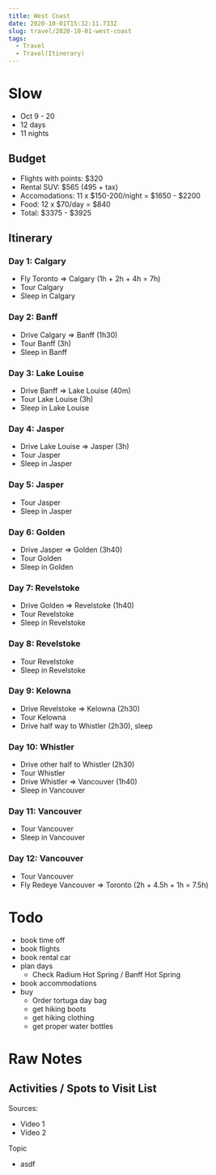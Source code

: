 ```yaml
---
title: West Coast
date: 2020-10-01T15:32:11.733Z
slug: travel/2020-10-01-west-coast
tags:
  - Travel
  - Travel(Itinerary)
---
```


# Slow

- Oct 9 - 20
- 12 days
- 11 nights

## Budget

- Flights with points: \$320
- Rental SUV: \$565 (495 + tax)
- Accomodations: 11 x $150-200/night = $1650 - \$2200
- Food: 12 x $70/day = $840
- Total: $3375 - $3925

## Itinerary

### Day 1: Calgary

- Fly Toronto => Calgary (1h + 2h + 4h = 7h)
- Tour Calgary
- Sleep in Calgary

### Day 2: Banff

- Drive Calgary => Banff (1h30)
- Tour Banff (3h)
- Sleep in Banff

### Day 3: Lake Louise

- Drive Banff => Lake Louise (40m)
- Tour Lake Louise (3h)
- Sleep in Lake Louise

### Day 4: Jasper

- Drive Lake Louise => Jasper (3h)
- Tour Jasper
- Sleep in Jasper

### Day 5: Jasper

- Tour Jasper
- Sleep in Jasper

### Day 6: Golden

- Drive Jasper => Golden (3h40)
- Tour Golden
- Sleep in Golden

### Day 7: Revelstoke

- Drive Golden => Revelstoke (1h40)
- Tour Revelstoke
- Sleep in Revelstoke

### Day 8: Revelstoke

- Tour Revelstoke
- Sleep in Revelstoke

### Day 9: Kelowna

- Drive Revelstoke => Kelowna (2h30)
- Tour Kelowna
- Drive half way to Whistler (2h30), sleep

### Day 10: Whistler

- Drive other half to Whistler (2h30)
- Tour Whistler
- Drive Whistler => Vancouver (1h40)
- Sleep in Vancouver

### Day 11: Vancouver

- Tour Vancouver
- Sleep in Vancouver

### Day 12: Vancouver

- Tour Vancouver
- Fly Redeye Vancouver => Toronto (2h + 4.5h + 1h = 7.5h)

# Todo

- book time off
- book flights
- book rental car
- plan days
  - Check Radium Hot Spring / Banff Hot Spring
- book accommodations
- buy
  - Order tortuga day bag
  - get hiking boots
  - get hiking clothing
  - get proper water bottles

# Raw Notes

## Activities / Spots to Visit List

Sources:

- Video 1
- Video 2

Topic

- asdf
